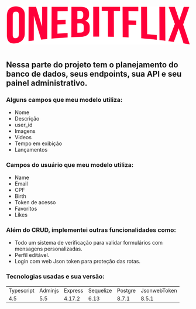 <p align="center">
  <img width="500" src="src/logoOnebitflix.svg">
</p>

#

## Nessa parte do projeto tem o planejamento do banco de dados, seus endpoints, sua API e seu painel administrativo.

### Alguns campos que meu modelo utiliza:

+ Nome
+ Descrição
+ user_id
+ Imagens
+ Videos
+ Tempo em exibição
+ Lançamentos

### Campos do usuário que meu modelo utiliza:
+ Name
+ Email
+ CPF
+ Birth
+ Token de acesso
+ Favoritos
+ Likes

### Além do CRUD, implementei outras funcionalidades como:

* Todo um sistema de verificação para validar formulários com mensagens personalizadas.
* Perfil editável.
* Login com web Json token para proteção das rotas.

### Tecnologias usadas e sua versão: 

<table>
  <tr>
    <td>Typescript</td>
    <td>Adminjs</td>
    <td>Express</td>
    <td>Sequelize</td>
    <td>Postgre</td>
    <td>JsonwebToken</td>
  </tr>
  <tr>
    <td>4.5</td>
    <td>5.5</td>
    <td>4.17.2</td>
    <td>6.13</td>
    <td>8.7.1</td>
    <td>8.5.1</td>
  </tr>
</table>

